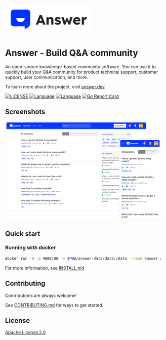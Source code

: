 <a href="https://answer.dev">
    <img alt="logo" src="docs/img/logo.svg" height="99px">
</a>

# Answer - Build Q&A community

An open-source knowledge-based community software. You can use it to quickly build your Q&A community for product technical support, customer support, user communication, and more.

To learn more about the project, visit [answer.dev](https://answer.dev).

[![LICENSE](https://img.shields.io/badge/License-Apache-green)](https://github.com/answerdev/answer/blob/main/LICENSE)
[![Language](https://img.shields.io/badge/Language-Go-blue.svg)](https://golang.org/)
[![Language](https://img.shields.io/badge/Language-React-blue.svg)](https://reactjs.org/)
[![Go Report Card](https://goreportcard.com/badge/github.com/answerdev/answer)](https://goreportcard.com/report/github.com/answerdev/answer)

## Screenshots

![screenshot](docs/img/screenshot.png)

## Quick start

### Running with docker

```bash
docker run -d -p 9080:80 -v $PWD/answer-data/data:/data --name answer answerdev/answer:latest
```

For more information, see [INSTALL.md](./INSTALL.md)

## Contributing

Contributions are always welcome!

See [CONTRIBUTING.md](CONTRIBUTING.md) for ways to get started.

## License

[Apache License 2.0](https://github.com/answerdev/answer/blob/main/LICENSE)
